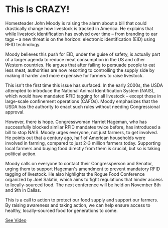 # This Is CRAZY!

Homesteader John Moody is raising the alarm about a bill that could drastically change how livestock is tracked in America. He explains that while livestock identification has evolved over time – from branding to ear tags – a new threat is on the horizon: electronic identification (EID) using RFID technology.

Moody believes this push for EID, under the guise of safety, is actually part of a larger agenda to reduce meat consumption in the US and other Western countries. He argues that after failing to persuade people to eat less meat, authorities are now resorting to controlling the supply side by making it harder and more expensive for farmers to raise livestock.

This isn't the first time this issue has surfaced. In the early 2000s, the USDA attempted to introduce the National Animal Identification System (NAIS), which would have mandated RFID tagging for all livestock – except those in large-scale confinement operations (CAFOs). Moody emphasizes that the USDA has the authority to enact such rules without needing Congressional approval.

However, there is hope. Congresswoman Harriet Hageman, who has successfully blocked similar RFID mandates twice before, has introduced a bill to stop NAIS. Moody urges everyone, not just farmers, to get involved. He points out that a century ago, half of American households were involved in farming, compared to just 2-3 million farmers today. Supporting local farmers and buying food directly from them is crucial, but so is taking political action.

Moody calls on everyone to contact their Congressperson and Senator, urging them to support Hageman's amendment to prevent mandatory RFID tagging of livestock. He also highlights the Rogue Food Conference organized by Joel Salatin, which aims to fight regulations that hinder access to locally-sourced food. The next conference will be held on November 8th and 9th in Dallas.

This is a call to action to protect our food supply and support our farmers. By raising awareness and taking action, we can help ensure access to healthy, locally-sourced food for generations to come.

 [See Video](https://www.youtube.com/embed/bN3vjumXPLU)